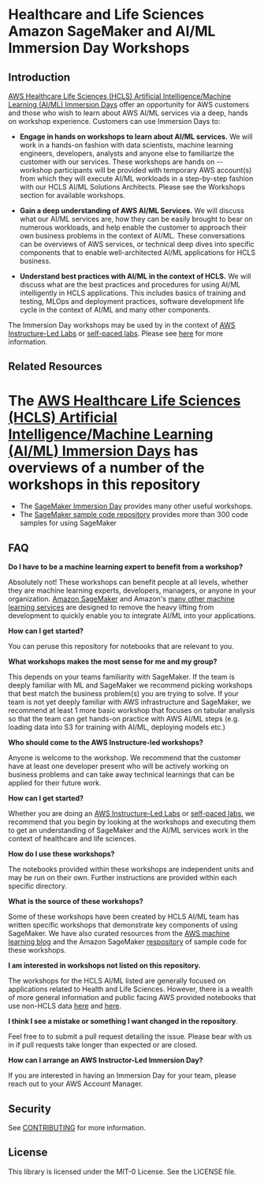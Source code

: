 # Healthcare and Life Sciences Amazon SageMaker and AI/ML Immersion Day Workshops

## Introduction

[AWS Healthcare Life Sciences (HCLS) Artificial Intelligence/Machine Learning (AI/ML) Immersion Days](https://catalog.workshops.aws/hcls-aiml/en-US) offer an opportunity for AWS customers and those who wish to learn about AWS AI/ML services via a deep, hands on workshop experience. Customers can use Immersion Days to:

* **Engage in hands on workshops to learn about AI/ML services.** We will work in a hands-on fashion with data scientists, machine learning engineers, developers, analysts and anyone else to familiarize the customer with our services. These workshops are hands on -- workshop participants will be provided with temporary AWS account(s) from which they will execute AI/ML workloads in a step-by-step fashion with our HCLS AI/ML Solutions Architects. Please see the Workshops section for available workshops.

* **Gain a deep understanding of AWS AI/ML Services.** We will discuss what our AI/ML services are, how they can be easily brought to bear on numerous workloads, and help enable the customer to approach their own business problems in the context of AI/ML. These conversations can be overviews of AWS services, or technical deep dives into specific components that to enable well-architected AI/ML applications for HCLS business.

* **Understand best practices with AI/ML in the context of HCLS.** We will discuss what are the best practices and procedures for using AI/ML intelligently in HCLS applications. This includes basics of training and testing, MLOps and deployment practices, software development life cycle in the context of AI/ML and many other components.

The Immersion Day workshops may be used by in the context of [AWS Instructure-Led Labs](https://sagemaker-immersionday.workshop.aws/en/prerequisites/option1.html) or [self-paced labs](https://sagemaker-immersionday.workshop.aws/en/prerequisites/option2.html). Please see [here](https://sagemaker-immersionday.workshop.aws/en/prerequisites.html) for more information.


## Related Resources

# The [AWS Healthcare Life Sciences (HCLS) Artificial Intelligence/Machine Learning (AI/ML) Immersion Days](https://catalog.workshops.aws/hcls-aiml/en-US) has overviews of a number of the workshops in this repository
* The [SageMaker Immersion Day](https://github.com/aws-samples/amazon-sagemaker-immersion-day) provides many other useful workshops.
* The [SageMaker sample code repository](https://github.com/aws/amazon-sagemaker-examples) provides more than 300 code samples for using SageMaker


## FAQ

**Do I have to be a machine learning expert to benefit from a workshop?**

Absolutely not! These workshops can benefit people at all levels, whether they are machine learning experts, developers, managers, or anyone in your organization. [Amazon SageMaker](https://aws.amazon.com/sagemaker/) and Amazon's [many other machine learning services](https://aws.amazon.com/machine-learning/) are designed to remove the heavy lifting from development to quickly enable you to integrate AI/ML into your applications.

**How can I get started?**

You can peruse this repository for notebooks that are relevant to you. 

**What workshops makes the most sense for me and my group?**

This depends on your teams familiarity with SageMaker. If the team is deeply familiar with ML and SageMaker we recommend picking workshops that best match the business problem(s) you are trying to solve. If your team is not yet deeply familiar with AWS infrastructure and SageMaker, we recommend  at least 1 more basic workshop that focuses on tabular analysis so that the team can get hands-on practice with AWS AI/ML steps (e.g. loading data into S3 for training with AI/ML, deploying models etc.)

**Who should come to the AWS Instructure-led workshops?**

Anyone is welcome to the workshop. We recommend that the customer have at least one developer present who will be actively working on business problems and can take away technical learnings that can be applied for their future work.


**How can I get started?**

Whether you are doing an [AWS Instructure-Led Labs](https://sagemaker-immersionday.workshop.aws/en/prerequisites/option1.html) or [self-paced labs](https://sagemaker-immersionday.workshop.aws/en/prerequisites/option2.html), we recommend that you begin by looking at the workshops and executing them to get an understanding of SageMaker and the AI/ML services work in the context of healthcare and life sciences.

**How do I use these workshops?**

The notebooks provided within these workshops are independent units and may be run on their own. Further instructions are provided within each specific directory. 


**What is the source of these workshops?**

Some of these workshops have been created by HCLS AI/ML team has written specific workshops that demonstrate key components of using SageMaker. We have also curated resources from the [AWS machine learning blog](https://aws.amazon.com/blogs/machine-learning/) and the Amazon SageMaker [respository](https://github.com/aws/amazon-sagemaker-examples) of sample code for these workshops.

**I am interested in workshops not listed on this repository.**

The workshops for the HCLS AI/ML listed are generally focused on applications related to Health and Life Sciences. However, there is a wealth of more general information and public facing AWS provided notebooks that use non-HCLS data [here](https://github.com/awslabs/amazon-sagemaker-examples) and [here](https://sagemaker-immersionday.workshop.aws/). 

**I think I see a mistake or something I want changed in the repository**.

Feel free to to submit a pull request detailing the issue. Please bear with us in if pull requests take longer than expected or are closed. 

**How can I arrange an AWS Instructor-Led Immersion Day?**

If you are interested in having an Immersion Day for your team, please reach out to your AWS Account Manager.

## Security

See [CONTRIBUTING](CONTRIBUTING.md#security-issue-notifications) for more information.

## License

This library is licensed under the MIT-0 License. See the LICENSE file.

